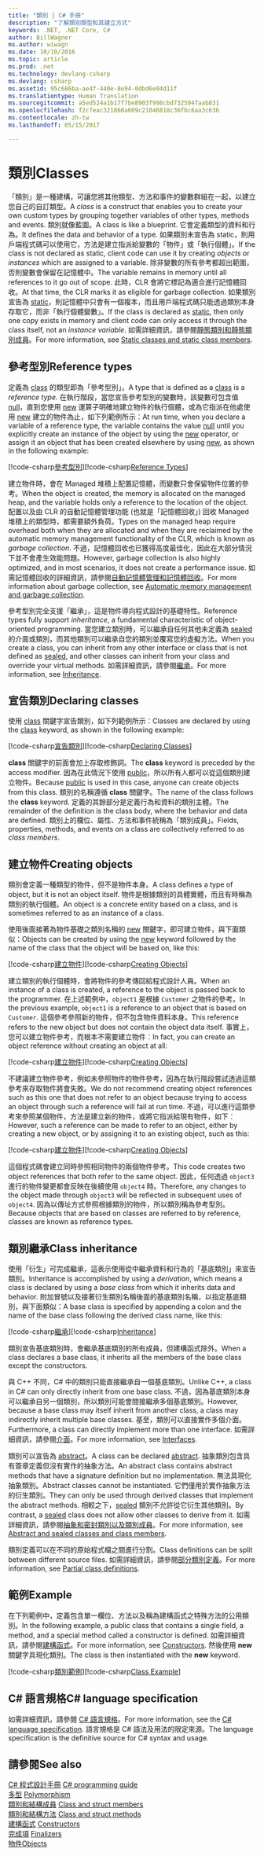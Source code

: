 ```yaml
---
title: "類別 | C# 手冊"
description: "了解類別類型和其建立方式"
keywords: .NET, .NET Core, C#
author: BillWagner
ms.author: wiwagn
ms.date: 10/10/2016
ms.topic: article
ms.prod: .net
ms.technology: devlang-csharp
ms.devlang: csharp
ms.assetid: 95c686ba-ae4f-440e-8e94-0dbd6e04d11f
ms.translationtype: Human Translation
ms.sourcegitcommit: a5ed524a1b17f7be8903f998cbd732594faab831
ms.openlocfilehash: f2cfeac321860a609c21046818c36fbc6aa3c636
ms.contentlocale: zh-tw
ms.lasthandoff: 05/15/2017

---
```


# <a name="classes"></a><span data-ttu-id="dcdfa-104">類別</span><span class="sxs-lookup"><span data-stu-id="dcdfa-104">Classes</span></span>
<span data-ttu-id="dcdfa-105">「類別」是一種建構，可讓您將其他類型、方法和事件的變數群組在一起，以建立您自己的自訂類型。</span><span class="sxs-lookup"><span data-stu-id="dcdfa-105">A *class* is a construct that enables you to create your own custom types by grouping together variables of other types, methods and events.</span></span> <span data-ttu-id="dcdfa-106">類別就像藍圖。</span><span class="sxs-lookup"><span data-stu-id="dcdfa-106">A class is like a blueprint.</span></span> <span data-ttu-id="dcdfa-107">它會定義類型的資料和行為。</span><span class="sxs-lookup"><span data-stu-id="dcdfa-107">It defines the data and behavior of a type.</span></span> <span data-ttu-id="dcdfa-108">如果類別未宣告為 static，則用戶端程式碼可以使用它，方法是建立指派給變數的「物件」或「執行個體」。</span><span class="sxs-lookup"><span data-stu-id="dcdfa-108">If the class is not declared as static, client code can use it by creating *objects* or *instances* which are assigned to a variable.</span></span> <span data-ttu-id="dcdfa-109">除非變數的所有參考都超出範圍，否則變數會保留在記憶體中。</span><span class="sxs-lookup"><span data-stu-id="dcdfa-109">The variable remains in memory until all references to it go out of scope.</span></span> <span data-ttu-id="dcdfa-110">此時，CLR 會將它標記為適合進行記憶體回收。</span><span class="sxs-lookup"><span data-stu-id="dcdfa-110">At that time, the CLR marks it as eligible for garbage collection.</span></span> <span data-ttu-id="dcdfa-111">如果類別宣告為 [static](https://msdn.microsoft.com/library/98f28cdx.aspx)，則記憶體中只會有一個複本，而且用戶端程式碼只能透過類別本身存取它，而非「執行個體變數」。</span><span class="sxs-lookup"><span data-stu-id="dcdfa-111">If the class is declared as [static](https://msdn.microsoft.com/library/98f28cdx.aspx), then only one copy exists in memory and client code can only access it through the class itself, not an *instance variable*.</span></span> <span data-ttu-id="dcdfa-112">如需詳細資訊，請參閱[靜態類別和靜態類別成員](https://msdn.microsoft.com/library/79b3xss3.aspx)。</span><span class="sxs-lookup"><span data-stu-id="dcdfa-112">For more information, see [Static classes and static class members](https://msdn.microsoft.com/library/79b3xss3.aspx).</span></span>  

## <a name="reference-types"></a><span data-ttu-id="dcdfa-113">參考型別</span><span class="sxs-lookup"><span data-stu-id="dcdfa-113">Reference types</span></span>  
<span data-ttu-id="dcdfa-114">定義為 [class](https://msdn.microsoft.com/library/0b0thckt.aspx) 的類型即為「參考型別」。</span><span class="sxs-lookup"><span data-stu-id="dcdfa-114">A type that is defined as a [class](https://msdn.microsoft.com/library/0b0thckt.aspx) is a *reference type*.</span></span> <span data-ttu-id="dcdfa-115">在執行階段，當您宣告參考型別的變數時，該變數可包含值 [null](https://msdn.microsoft.com/library/edakx9da.aspx)，直到您使用 [new](https://msdn.microsoft.com/library/51y09td4.aspx) 運算子明確地建立物件的執行個體，或為它指派在他處使用 [new](https://msdn.microsoft.com/library/51y09td4.aspx) 建立的物件為止，如下列範例所示︰</span><span class="sxs-lookup"><span data-stu-id="dcdfa-115">At run time, when you declare a variable of a reference type, the variable contains the value [null](https://msdn.microsoft.com/library/edakx9da.aspx) until you explicitly create an instance of the object by using the [new](https://msdn.microsoft.com/library/51y09td4.aspx) operator, or assign it an object that has been created elsewhere by using [new](https://msdn.microsoft.com/library/51y09td4.aspx), as shown in the following example:</span></span>  

<span data-ttu-id="dcdfa-116">[!code-csharp[參考型別](../../samples/snippets/csharp/concepts/classes/reference-type.cs)]</span><span class="sxs-lookup"><span data-stu-id="dcdfa-116">[!code-csharp[Reference Types](../../samples/snippets/csharp/concepts/classes/reference-type.cs)]</span></span>
  
<span data-ttu-id="dcdfa-117">建立物件時，會在 Managed 堆積上配置記憶體，而變數只會保留物件位置的參考。</span><span class="sxs-lookup"><span data-stu-id="dcdfa-117">When the object is created, the memory is allocated on the managed heap, and the variable holds only a reference to the location of the object.</span></span> <span data-ttu-id="dcdfa-118">配置以及由 CLR 的自動記憶體管理功能 (也就是「記憶體回收」) 回收 Managed 堆積上的類型時，都需要額外負荷。</span><span class="sxs-lookup"><span data-stu-id="dcdfa-118">Types on the managed heap require overhead both when they are allocated and when they are reclaimed by the automatic memory management functionality of the CLR, which is known as *garbage collection*.</span></span> <span data-ttu-id="dcdfa-119">不過，記憶體回收也已獲得高度最佳化，因此在大部分情況下並不會產生效能問題。</span><span class="sxs-lookup"><span data-stu-id="dcdfa-119">However, garbage collection is also highly optimized, and in most scenarios, it does not create a performance issue.</span></span> <span data-ttu-id="dcdfa-120">如需記憶體回收的詳細資訊，請參閱[自動記憶體管理和記憶體回收](../standard/garbage-collection/gc.md)。</span><span class="sxs-lookup"><span data-stu-id="dcdfa-120">For more information about garbage collection, see [Automatic memory management and garbage collection](../standard/garbage-collection/gc.md).</span></span>  
  
<span data-ttu-id="dcdfa-121">參考型別完全支援「繼承」，這是物件導向程式設計的基礎特性。</span><span class="sxs-lookup"><span data-stu-id="dcdfa-121">Reference types fully support *inheritance*, a fundamental characteristic of object-oriented programming.</span></span> <span data-ttu-id="dcdfa-122">當您建立類別時，可以繼承自任何其他未定義為 [sealed](https://msdn.microsoft.com/library/88c54tsw.aspx) 的介面或類別，而其他類別可以繼承自您的類別並覆寫您的虛擬方法。</span><span class="sxs-lookup"><span data-stu-id="dcdfa-122">When you create a class, you can inherit from any other interface or class that is not defined as [sealed](https://msdn.microsoft.com/library/88c54tsw.aspx), and other classes can inherit from your class and override your virtual methods.</span></span> <span data-ttu-id="dcdfa-123">如需詳細資訊，請參閱[繼承](https://msdn.microsoft.com/library/ms173149.aspx)。</span><span class="sxs-lookup"><span data-stu-id="dcdfa-123">For more information, see [Inheritance](https://msdn.microsoft.com/library/ms173149.aspx).</span></span>

## <a name="declaring-classes"></a><span data-ttu-id="dcdfa-124">宣告類別</span><span class="sxs-lookup"><span data-stu-id="dcdfa-124">Declaring classes</span></span>  
<span data-ttu-id="dcdfa-125">使用 [class](https://msdn.microsoft.com/library/0b0thckt.aspx) 關鍵字宣告類別，如下列範例所示︰</span><span class="sxs-lookup"><span data-stu-id="dcdfa-125">Classes are declared by using the [class](https://msdn.microsoft.com/library/0b0thckt.aspx) keyword, as shown in the following example:</span></span>  
  
<span data-ttu-id="dcdfa-126">[!code-csharp[宣告類別](../../samples/snippets/csharp/concepts/classes/declaring-classes.cs)]</span><span class="sxs-lookup"><span data-stu-id="dcdfa-126">[!code-csharp[Declaring Classes](../../samples/snippets/csharp/concepts/classes/declaring-classes.cs)]</span></span>  
  
<span data-ttu-id="dcdfa-127">**class** 關鍵字的前面會加上存取修飾詞。</span><span class="sxs-lookup"><span data-stu-id="dcdfa-127">The **class** keyword is preceded by the access modifier.</span></span> <span data-ttu-id="dcdfa-128">因為在此情況下使用 [public](https://msdn.microsoft.com/library/yzh058ae.aspx)，所以所有人都可以從這個類別建立物件。</span><span class="sxs-lookup"><span data-stu-id="dcdfa-128">Because [public](https://msdn.microsoft.com/library/yzh058ae.aspx) is used in this case, anyone can create objects from this class.</span></span> <span data-ttu-id="dcdfa-129">類別的名稱遵循 **class** 關鍵字。</span><span class="sxs-lookup"><span data-stu-id="dcdfa-129">The name of the class follows the **class** keyword.</span></span> <span data-ttu-id="dcdfa-130">定義的其餘部分是定義行為和資料的類別主體。</span><span class="sxs-lookup"><span data-stu-id="dcdfa-130">The remainder of the definition is the class body, where the behavior and data are defined.</span></span> <span data-ttu-id="dcdfa-131">類別上的欄位、屬性、方法和事件統稱為「類別成員」。</span><span class="sxs-lookup"><span data-stu-id="dcdfa-131">Fields, properties, methods, and events on a class are collectively referred to as *class members*.</span></span>  
  
## <a name="creating-objects"></a><span data-ttu-id="dcdfa-132">建立物件</span><span class="sxs-lookup"><span data-stu-id="dcdfa-132">Creating objects</span></span>  
<span data-ttu-id="dcdfa-133">類別會定義一種類型的物件，但不是物件本身。</span><span class="sxs-lookup"><span data-stu-id="dcdfa-133">A class defines a type of object, but it is not an object itself.</span></span> <span data-ttu-id="dcdfa-134">物件是根據類別的具體實體，而且有時稱為類別的執行個體。</span><span class="sxs-lookup"><span data-stu-id="dcdfa-134">An object is a concrete entity based on a class, and is sometimes referred to as an instance of a class.</span></span>  
  
<span data-ttu-id="dcdfa-135">使用後面接著為物件基礎之類別名稱的 [new](https://msdn.microsoft.com/library/51y09td4.aspx) 關鍵字，即可建立物件，與下面類似：</span><span class="sxs-lookup"><span data-stu-id="dcdfa-135">Objects can be created by using the [new](https://msdn.microsoft.com/library/51y09td4.aspx) keyword followed by the name of the class that the object will be based on, like this:</span></span>  
  
<span data-ttu-id="dcdfa-136">[!code-csharp[建立物件](../../samples/snippets/csharp/concepts/classes/creating-objects.cs)]</span><span class="sxs-lookup"><span data-stu-id="dcdfa-136">[!code-csharp[Creating Objects](../../samples/snippets/csharp/concepts/classes/creating-objects.cs)]</span></span>   
  
<span data-ttu-id="dcdfa-137">建立類別的執行個體時，會將物件的參考傳回給程式設計人員。</span><span class="sxs-lookup"><span data-stu-id="dcdfa-137">When an instance of a class is created, a reference to the object is passed back to the programmer.</span></span> <span data-ttu-id="dcdfa-138">在上述範例中，`object1` 是根據 `Customer` 之物件的參考。</span><span class="sxs-lookup"><span data-stu-id="dcdfa-138">In the previous example, `object1` is a reference to an object that is based on `Customer`.</span></span> <span data-ttu-id="dcdfa-139">這個參考參照新的物件，但不包含物件資料本身。</span><span class="sxs-lookup"><span data-stu-id="dcdfa-139">This reference refers to the new object but does not contain the object data itself.</span></span> <span data-ttu-id="dcdfa-140">事實上，您可以建立物件參考，而根本不需要建立物件︰</span><span class="sxs-lookup"><span data-stu-id="dcdfa-140">In fact, you can create an object reference without creating an object at all:</span></span>  
  
<span data-ttu-id="dcdfa-141">[!code-csharp[建立物件](../../samples/snippets/csharp/concepts/classes/creating-objects2.cs)]</span><span class="sxs-lookup"><span data-stu-id="dcdfa-141">[!code-csharp[Creating Objects](../../samples/snippets/csharp/concepts/classes/creating-objects2.cs)]</span></span>  
  
<span data-ttu-id="dcdfa-142">不建議建立物件參考，例如未參照物件的物件參考，因為在執行階段嘗試透過這類參考來存取物件將會失敗。</span><span class="sxs-lookup"><span data-stu-id="dcdfa-142">We do not recommend creating object references such as this one that does not refer to an object because trying to access an object through such a reference will fail at run time.</span></span> <span data-ttu-id="dcdfa-143">不過，可以進行這類參考來參照某個物件，方法是建立新的物件，或將它指派給現有物件，如下︰</span><span class="sxs-lookup"><span data-stu-id="dcdfa-143">However, such a reference can be made to refer to an object, either by creating a new object, or by assigning it to an existing object, such as this:</span></span>  
  
<span data-ttu-id="dcdfa-144">[!code-csharp[建立物件](../../samples/snippets/csharp/concepts/classes/creating-objects3.cs)]</span><span class="sxs-lookup"><span data-stu-id="dcdfa-144">[!code-csharp[Creating Objects](../../samples/snippets/csharp/concepts/classes/creating-objects3.cs)]</span></span>  
  
<span data-ttu-id="dcdfa-145">這個程式碼會建立同時參照相同物件的兩個物件參考。</span><span class="sxs-lookup"><span data-stu-id="dcdfa-145">This code creates two object references that both refer to the same object.</span></span> <span data-ttu-id="dcdfa-146">因此，任何透過 `object3` 進行的物件變更都會反映在後續使用 `object4` 時。</span><span class="sxs-lookup"><span data-stu-id="dcdfa-146">Therefore, any changes to the object made through `object3` will be reflected in subsequent uses of `object4`.</span></span> <span data-ttu-id="dcdfa-147">因為以傳址方式參照根據類別的物件，所以類別稱為參考型別。</span><span class="sxs-lookup"><span data-stu-id="dcdfa-147">Because objects that are based on classes are referred to by reference, classes are known as reference types.</span></span>  
  
## <a name="class-inheritance"></a><span data-ttu-id="dcdfa-148">類別繼承</span><span class="sxs-lookup"><span data-stu-id="dcdfa-148">Class inheritance</span></span>  
<span data-ttu-id="dcdfa-149">使用「衍生」可完成繼承，這表示使用從中繼承資料和行為的「基底類別」來宣告類別。</span><span class="sxs-lookup"><span data-stu-id="dcdfa-149">Inheritance is accomplished by using a *derivation*, which means a class is declared by using a *base class* from which it inherits data and behavior.</span></span> <span data-ttu-id="dcdfa-150">附加冒號以及接著衍生類別名稱後面的基底類別名稱，以指定基底類別，與下面類似：</span><span class="sxs-lookup"><span data-stu-id="dcdfa-150">A base class is specified by appending a colon and the name of the base class following the derived class name, like this:</span></span>  
  
<span data-ttu-id="dcdfa-151">[!code-csharp[繼承](../../samples/snippets/csharp/concepts/classes/inheritance.cs)]</span><span class="sxs-lookup"><span data-stu-id="dcdfa-151">[!code-csharp[Inheritance](../../samples/snippets/csharp/concepts/classes/inheritance.cs)]</span></span>  
  
<span data-ttu-id="dcdfa-152">類別宣告基底類別時，會繼承基底類別的所有成員，但建構函式除外。</span><span class="sxs-lookup"><span data-stu-id="dcdfa-152">When a class declares a base class, it inherits all the members of the base class except the constructors.</span></span>  
  
<span data-ttu-id="dcdfa-153">與 C++ 不同，C# 中的類別只能直接繼承自一個基底類別。</span><span class="sxs-lookup"><span data-stu-id="dcdfa-153">Unlike C++, a class in C# can only directly inherit from one base class.</span></span> <span data-ttu-id="dcdfa-154">不過，因為基底類別本身可以繼承自另一個類別，所以類別可能會間接繼承多個基底類別。</span><span class="sxs-lookup"><span data-stu-id="dcdfa-154">However, because a base class may itself inherit from another class, a class may indirectly inherit multiple base classes.</span></span> <span data-ttu-id="dcdfa-155">基至，類別可以直接實作多個介面。</span><span class="sxs-lookup"><span data-stu-id="dcdfa-155">Furthermore, a class can directly implement more than one interface.</span></span> <span data-ttu-id="dcdfa-156">如需詳細資訊，請參閱[介面](programming-guide/interfaces/index.md)。</span><span class="sxs-lookup"><span data-stu-id="dcdfa-156">For more information, see [Interfaces](programming-guide/interfaces/index.md).</span></span>  
  
<span data-ttu-id="dcdfa-157">類別可以宣告為 [abstract](https://msdn.microsoft.com/library/sf985hc5.aspx)。</span><span class="sxs-lookup"><span data-stu-id="dcdfa-157">A class can be declared [abstract](https://msdn.microsoft.com/library/sf985hc5.aspx).</span></span> <span data-ttu-id="dcdfa-158">抽象類別包含具有簽章定義但沒有實作的抽象方法。</span><span class="sxs-lookup"><span data-stu-id="dcdfa-158">An abstract class contains abstract methods that have a signature definition but no implementation.</span></span> <span data-ttu-id="dcdfa-159">無法具現化抽象類別。</span><span class="sxs-lookup"><span data-stu-id="dcdfa-159">Abstract classes cannot be instantiated.</span></span> <span data-ttu-id="dcdfa-160">它們僅用於實作抽象方法的衍生類別。</span><span class="sxs-lookup"><span data-stu-id="dcdfa-160">They can only be used through derived classes that implement the abstract methods.</span></span> <span data-ttu-id="dcdfa-161">相較之下，[sealed](https://msdn.microsoft.com/library/88c54tsw.aspx) 類別不允許從它衍生其他類別。</span><span class="sxs-lookup"><span data-stu-id="dcdfa-161">By contrast, a [sealed](https://msdn.microsoft.com/library/88c54tsw.aspx) class does not allow other classes to derive from it.</span></span> <span data-ttu-id="dcdfa-162">如需詳細資訊，請參閱[抽象和密封類別以及類別成員](https://msdn.microsoft.com/library/ms173150.aspx)。</span><span class="sxs-lookup"><span data-stu-id="dcdfa-162">For more information, see [Abstract and sealed classes and class members](https://msdn.microsoft.com/library/ms173150.aspx).</span></span>  
  
<span data-ttu-id="dcdfa-163">類別定義可以在不同的原始程式檔之間進行分割。</span><span class="sxs-lookup"><span data-stu-id="dcdfa-163">Class definitions can be split between different source files.</span></span> <span data-ttu-id="dcdfa-164">如需詳細資訊，請參閱[部分類別定義](https://msdn.microsoft.com/library/wa80x488.aspx)。</span><span class="sxs-lookup"><span data-stu-id="dcdfa-164">For more information, see [Partial class definitions](https://msdn.microsoft.com/library/wa80x488.aspx).</span></span>  
  
 
## <a name="example"></a><span data-ttu-id="dcdfa-165">範例</span><span class="sxs-lookup"><span data-stu-id="dcdfa-165">Example</span></span>
<span data-ttu-id="dcdfa-166">在下列範例中，定義包含單一欄位、方法以及稱為建構函式之特殊方法的公用類別。</span><span class="sxs-lookup"><span data-stu-id="dcdfa-166">In the following example, a public class that contains a single field, a method, and a special method called a constructor is defined.</span></span> <span data-ttu-id="dcdfa-167">如需詳細資訊，請參閱[建構函式](https://msdn.microsoft.com/library/ace5hbzh.aspx)。</span><span class="sxs-lookup"><span data-stu-id="dcdfa-167">For more information, see [Constructors](https://msdn.microsoft.com/library/ace5hbzh.aspx).</span></span> <span data-ttu-id="dcdfa-168">然後使用 **new** 關鍵字具現化類別。</span><span class="sxs-lookup"><span data-stu-id="dcdfa-168">The class is then instantiated with the **new** keyword.</span></span>

<span data-ttu-id="dcdfa-169">[!code-csharp[類別範例](../../samples/snippets/csharp/concepts/classes/class-example.cs)]</span><span class="sxs-lookup"><span data-stu-id="dcdfa-169">[!code-csharp[Class Example](../../samples/snippets/csharp/concepts/classes/class-example.cs)]</span></span>  
  
## <a name="c-language-specification"></a><span data-ttu-id="dcdfa-170">C# 語言規格</span><span class="sxs-lookup"><span data-stu-id="dcdfa-170">C# language specification</span></span>  
<span data-ttu-id="dcdfa-171">如需詳細資訊，請參閱 [C# 語言規格](https://msdn.microsoft.com/library/ms228593.aspx)。</span><span class="sxs-lookup"><span data-stu-id="dcdfa-171">For more information, see the [C# language specification](https://msdn.microsoft.com/library/ms228593.aspx).</span></span> <span data-ttu-id="dcdfa-172">語言規格是 C# 語法及用法的限定來源。</span><span class="sxs-lookup"><span data-stu-id="dcdfa-172">The language specification is the definitive source for C# syntax and usage.</span></span>
  
## <a name="see-also"></a><span data-ttu-id="dcdfa-173">請參閱</span><span class="sxs-lookup"><span data-stu-id="dcdfa-173">See also</span></span>  
<span data-ttu-id="dcdfa-174">[C# 程式設計手冊](https://msdn.microsoft.com/library/67ef8sbd.aspx) </span><span class="sxs-lookup"><span data-stu-id="dcdfa-174">[C# programming guide](https://msdn.microsoft.com/library/67ef8sbd.aspx) </span></span>  
<span data-ttu-id="dcdfa-175">[多型](https://msdn.microsoft.com/library/ms173152.aspx) </span><span class="sxs-lookup"><span data-stu-id="dcdfa-175">[Polymorphism](https://msdn.microsoft.com/library/ms173152.aspx) </span></span>  
<span data-ttu-id="dcdfa-176">[類別和結構成員](https://msdn.microsoft.com/library/ms173113.aspx) </span><span class="sxs-lookup"><span data-stu-id="dcdfa-176">[Class and struct members](https://msdn.microsoft.com/library/ms173113.aspx) </span></span>  
<span data-ttu-id="dcdfa-177">[類別和結構方法](https://msdn.microsoft.com/library/ms173114.aspx) </span><span class="sxs-lookup"><span data-stu-id="dcdfa-177">[Class and struct methods](https://msdn.microsoft.com/library/ms173114.aspx) </span></span>  
<span data-ttu-id="dcdfa-178">[建構函式](https://msdn.microsoft.com/library/ace5hbzh.aspx) </span><span class="sxs-lookup"><span data-stu-id="dcdfa-178">[Constructors](https://msdn.microsoft.com/library/ace5hbzh.aspx) </span></span>  
<span data-ttu-id="dcdfa-179">[完成項](https://msdn.microsoft.com/library/66x5fx1b.aspx) </span><span class="sxs-lookup"><span data-stu-id="dcdfa-179">[Finalizers](https://msdn.microsoft.com/library/66x5fx1b.aspx) </span></span>  
[<span data-ttu-id="dcdfa-180">物件</span><span class="sxs-lookup"><span data-stu-id="dcdfa-180">Objects</span></span>](https://msdn.microsoft.com/library/ms173110.aspx)


